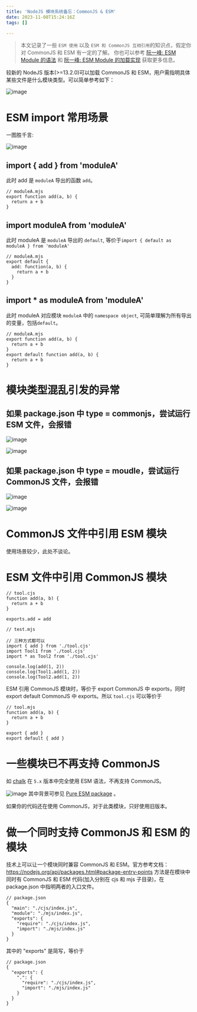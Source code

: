 ```yaml
---
title: 'NodeJS 模块系统备忘：CommonJS & ESM'
date: 2023-11-08T15:24:16Z
tags: []

---
```


> 本文记录了一些 `ESM 使用` 以及 `ESM 和 CommonJS 互相引用`的知识点，假定你对 CommonJS 和 ESM 有一定的了解。
> 你也可以参考 [阮一峰: ESM Module 的语法](https://es6.ruanyifeng.com/#docs/module) 和 [阮一峰: ESM Module 的加载实现](https://es6.ruanyifeng.com/#docs/module-loader) 获取更多信息。

较新的 NodeJS 版本(>=13.2.0)可以加载 CommonJS 和 ESM，用户需指明具体某些文件是什么模块类型。可以简单参考如下：

![image](https://github.com/isayme/blog/assets/1747852/e416400e-f7bf-4c87-bf8d-324a0d36e0d6)

# ESM import 常用场景
一图胜千言:

![image](https://github.com/isayme/blog/assets/1747852/f686ae53-8116-47bf-be6f-812a1d7d3cb1)

## import { add } from 'moduleA'
此时 add 是 `moduleA` 导出的函数 `add`。
```
// moduleA.mjs
export function add(a, b) {
  return a + b
}
```

## import moduleA from 'moduleA'
此时 moduleA 是 `moduleA` 导出的 `default`, 等价于`import { default as moduleA } from 'moduleA'`
```
// moduleA.mjs
export default {
  add: function(a, b) {
    return a + b
  }
}
```

## import * as moduleA from 'moduleA'
此时 moduleA 对应模块 `moduleA` 中的 `namespace object`, 可简单理解为所有导出的变量，包括`default`。
```
// moduleA.mjs
export function add(a, b) {
  return a + b
}
export default function add(a, b) {
  return a + b
}
```

# 模块类型混乱引发的异常
## 如果 package.json 中 type = commonjs，尝试运行 ESM 文件，会报错
![image](https://github.com/isayme/blog/assets/1747852/e1dbad9f-0696-44af-bbf1-e6864a82ea98)

![image](https://github.com/isayme/blog/assets/1747852/ab61c3b6-a49e-4b5b-9277-8cf415912260)

## 如果 package.json 中 type = moudle，尝试运行 CommonJS 文件，会报错

![image](https://github.com/isayme/blog/assets/1747852/37c6e33a-a57b-406c-91ef-ba8f798ac6ee)

![image](https://github.com/isayme/blog/assets/1747852/92cddccc-369c-44a6-a8e3-21bed1bf6367)

# CommonJS 文件中引用 ESM 模块
使用场景较少，此处不谈论。

# ESM 文件中引用 CommonJS 模块
```
// tool.cjs
function add(a, b) {
  return a + b
}

exports.add = add
```
```
// test.mjs

// 三种方式都可以
import { add } from './tool.cjs'
import Tool1 from './tool.cjs'
import * as Tool2 from './tool.cjs'

console.log(add(1, 2))
console.log(Tool1.add(1, 2))
console.log(Tool2.add(1, 2))
```

ESM 引用 CommonJS 模块时，等价于 export CommonJS 中 exports，同时 export default CommonJS 中 exports。所以 `tool.cjs` 可以等价于 
```
// tool.mjs
function add(a, b) {
  return a + b
}

export { add }
export default { add }
```

# 一些模块已不再支持 CommonJS
如 [chalk](https://www.npmjs.com/package/chalk) 在 `5.x` 版本中完全使用 ESM 语法，不再支持 CommonJS。

![image](https://github.com/isayme/blog/assets/1747852/5dc70e2b-c30c-41e6-beb2-1324e236005f)
其中背景可参见 [Pure ESM package](https://gist.github.com/sindresorhus/a39789f98801d908bbc7ff3ecc99d99c#pure-esm-package) 。


如果你的代码还在使用 CommonJS，对于此类模块，只好使用旧版本。

# 做一个同时支持 CommonJS 和 ESM 的模块
技术上可以让一个模块同时兼容 CommonJS 和 ESM。官方参考文档：https://nodejs.org/api/packages.html#package-entry-points
方法是在模块中同时有 CommonJS 和 ESM 代码(加入分别在 cjs 和 mjs 子目录)，在 package.json 中指明两者的入口文件。
```
// package.json
{
  "main": "./cjs/index.js",
  "module": "./mjs/index.js",
  "exports": {
    "require": "./cjs/index.js",
    "import": "./mjs/index.js"
  }
}
```

其中的 "exports" 是简写，等价于
```
// package.json
{
  "exports": {
    ".": {
      "require": "./cjs/index.js",
      "import": "./mjs/index.js"
    }
  }
}
```